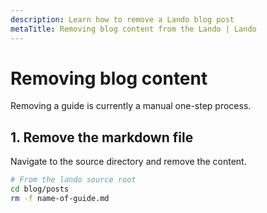 ```yaml
---
description: Learn how to remove a Lando blog post
metaTitle: Removing blog content from the Lando | Lando
---
```


# Removing blog content

Removing a guide is currently a manual one-step process.

## 1. Remove the markdown file

Navigate to the source directory and remove the content.

```bash
# From the lando source root
cd blog/posts
rm -f name-of-guide.md
```
